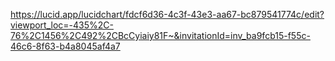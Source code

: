 https://lucid.app/lucidchart/fdcf6d36-4c3f-43e3-aa67-bc879541774c/edit?viewport_loc=-435%2C-76%2C1456%2C492%2CBcCyiaiy81F~&invitationId=inv_ba9fcb15-f55c-46c6-8f63-b4a8045af4a7
